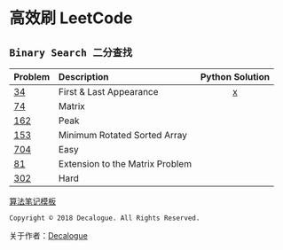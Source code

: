 # 高效刷 LeetCode
## `Binary Search 二分查找`

Problem | Description | Python Solution
:------- | :----- | :-----:
[34](https://leetcode.com/problems/find-first-and-last-position-of-element-in-sorted-array/description/) | First & Last Appearance | [x](https://github.com/StephanieYue/Leetcode/blob/master/code/Binary%20Search/Leetcode%2034.ipynb)
[74](https://leetcode.com/problems/search-a-2d-matrix/) | Matrix |
[162](https://leetcode.com/problems/find-peak-element/) | Peak |
[153](https://leetcode.com/problems/find-minimum-in-rotated-sorted-array/) | Minimum Rotated Sorted Array |
[704](https://leetcode.com/problems/binary-search/) | Easy |
[81](https://leetcode.com/problems/search-in-rotated-sorted-array-ii/) |  Extension to the Matrix Problem | 
[302](https://www.lintcode.com/problem/smallest-rectangle-enclosing-black-pixels/description) | Hard |


[算法笔记模板](https://github.com/Decalogue/AlgorithmMap/blob/master/leetcode/template.md)


`Copyright © 2018 Decalogue. All Rights Reserved.`

关于作者：[Decalogue](https://www.decalogue.cn)

